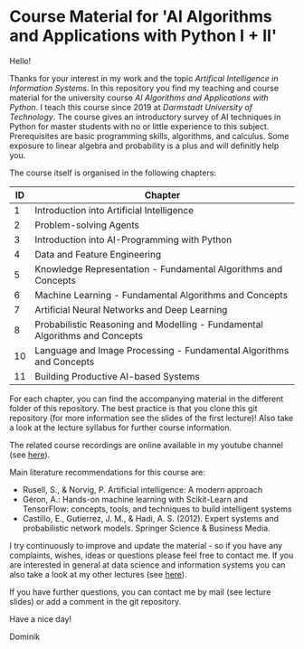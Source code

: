 ﻿
# Course Material for 'AI Algorithms and Applications with Python I + II'
Hello! 

Thanks for your interest in my work and the topic *Artifical Intelligence in Information Systems*. In this repository you find my teaching and course material for the university course *AI Algorithms and Applications with Python*. I teach this course since 2019 at *Darmstadt University of Technology*. The course gives an introductory survey of AI techniques in Python for master students with no or little experience to this subject. Prerequisites are basic programming skills, algorithms, and calculus. Some exposure to linear algebra and probability is a plus and will definitly help you.

The course itself is organised in the following chapters: 

ID | Chapter
---- | -------------
1 | Introduction into Artificial Intelligence
2 | Problem-solving Agents
3 | Introduction into AI-Programming with Python
4 | Data and Feature Engineering
5 | Knowledge Representation - Fundamental Algorithms and Concepts
6 | Machine Learning - Fundamental Algorithms and Concepts 
7 | Artificial Neural Networks and Deep Learning
8 | Probabilistic Reasoning and Modelling - Fundamental Algorithms and Concepts
10 | Language and Image Processing - Fundamental Algorithms and Concepts
11 | Building Productive AI-based Systems

For each chapter, you can find the accompanying material in the different folder of this repository. The best practice is that you clone this git repository (for more information see the slides of the first lecture)! Also take a look at the lecture syllabus for further course information.

The related course recordings are online available in my youtube channel (see <a href="www.youtube.com/c/DominikJung42" target="_blank">here</a>).

Main literature recommendations for this course are: 
* Rusell, S., & Norvig, P. Artificial intelligence: A modern approach
* Géron, A.: Hands-on machine learning with Scikit-Learn and TensorFlow: concepts, tools, and techniques to build intelligent systems
* Castillo, E., Gutierrez, J. M., & Hadi, A. S. (2012). Expert systems and probabilistic network models. Springer Science & Business Media.

I try continuously to improve and update the material - so if you have any complaints, wishes, ideas or questions please feel free to contact me. If you are interested in general at data science and information systems you can also take a look at my other lectures (see <a href="https://github.com/dominikjung42?tab=repositories" target="_blank">here</a>).

If you have further questions, you can contact me by mail (see lecture slides) or add a comment in the git repository. 

Have a nice day!

Dominik
